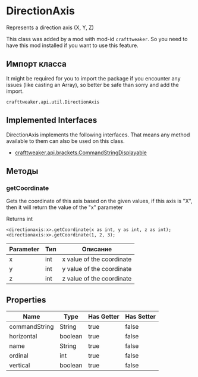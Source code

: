 # DirectionAxis

Represents a direction axis (X, Y, Z)

This class was added by a mod with mod-id `crafttweaker`. So you need to have this mod installed if you want to use this feature.

## Импорт класса
It might be required for you to import the package if you encounter any issues (like casting an Array), so better be safe than sorry and add the import.
```zenscript
crafttweaker.api.util.DirectionAxis
```

## Implemented Interfaces
DirectionAxis implements the following interfaces. That means any method available to them can also be used on this class.
- [crafttweaker.api.brackets.CommandStringDisplayable](/vanilla/api/brackets/CommandStringDisplayable)

## Методы
### getCoordinate

Gets the coordinate of this axis based on the given values, if this axis is "X", then it will return the value of the "x" parameter

Returns int

```zenscript
<directionaxis:x>.getCoordinate(x as int, y as int, z as int);
<directionaxis:x>.getCoordinate(1, 2, 3);
```

| Parameter | Тип | Описание                  |
| --------- | --- | ------------------------- |
| х         | int | x value of the coordinate |
| y         | int | y value of the coordinate |
| z         | int | z value of the coordinate |



## Properties

| Name          | Type    | Has Getter | Has Setter |
| ------------- | ------- | ---------- | ---------- |
| commandString | String  | true       | false      |
| horizontal    | boolean | true       | false      |
| name          | String  | true       | false      |
| ordinal       | int     | true       | false      |
| vertical      | boolean | true       | false      |

